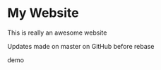 # My Website

This is really an awesome website

Updates made on master on GitHub before rebase

demo
